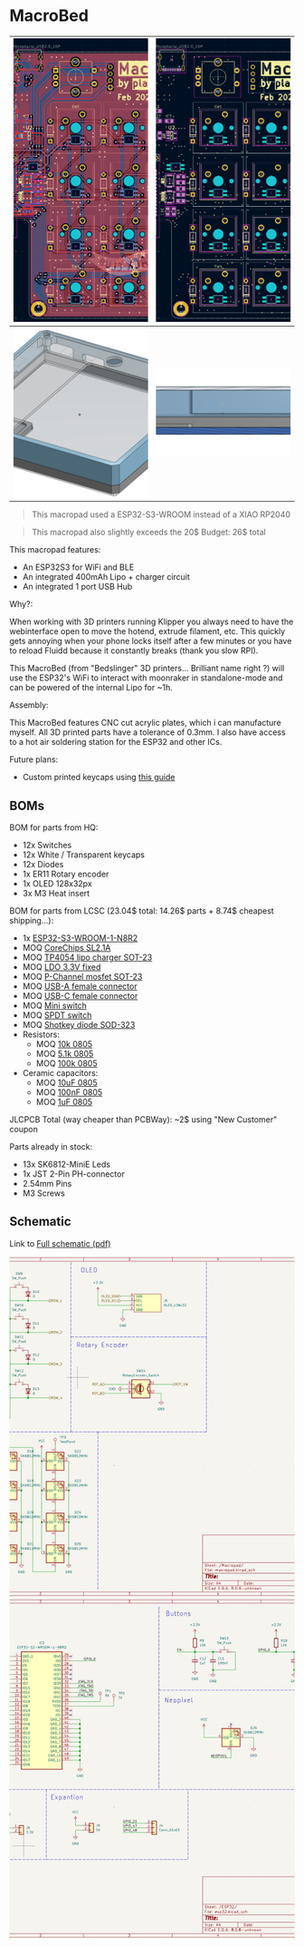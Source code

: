 # MacroBed

| <img src="assets/pcb_routing.png" height="500" width="500" style="object-fit: cover;" alt="PCB routing"/> |<img src="assets/pcb_components.png" height="500" width="500" style="object-fit: cover;" alt="PCB components"/> |
| ---------------------------------------|------------------------------------|
| <img src="assets/case_render.png" height="300" width="500" style="object-fit: cover;" alt="Case render"/> | <img src="assets/case_sideview.png" height="150" width="500" style="object-fit: cover;" alt="Case side view"/> |

> This macropad used a ESP32-S3-WROOM instead of a XIAO RP2040

> This macropad also slightly exceeds the 20$ Budget: 26$ total

This macropad features:

- An ESP32S3 for WiFi and BLE
- An integrated 400mAh Lipo + charger circuit
- An integrated 1 port USB Hub

Why?:

When working with 3D printers running Klipper you always need to have the webinterface open to move the hotend, extrude filament, etc. This quickly gets annoying when your phone locks itself after a few minutes or you have to reload Fluidd because it constantly breaks (thank you slow RPI).

This MacroBed (from "Bedslinger" 3D printers... Brilliant name right ?) will use the ESP32's WiFi to interact with moonraker in standalone-mode and can be powered of the internal Lipo for ~1h.

Assembly:

This MacroBed features CNC cut acrylic plates, which i can manufacture myself. All 3D printed parts have a tolerance of 0.3mm. I also have access to a hot air soldering station for the ESP32 and other ICs.

Future plans:

- Custom printed keycaps using [this guide](https://geekhack.org/index.php?topic=96010.0)

## BOMs

BOM for parts from HQ:

- 12x Switches
- 12x White / Transparent keycaps
- 12x Diodes
- 1x ER11 Rotary encoder
- 1x OLED 128x32px
- 3x M3 Heat insert

BOM for parts from LCSC (23.04$ total: 14.26$ parts + 8.74$ cheapest shipping...):

- 1x [ESP32-S3-WROOM-1-N8R2](https://www.lcsc.com/product-detail/WiFi-Modules_Espressif-Systems-ESP32-S3-WROOM-1-N8R2_C2913204.html)
- MOQ [CoreChips SL2.1A](https://www.lcsc.com/product-detail/USB-HUB-Controllers_CoreChips-SL2-1A_C192893.html?s_z=n_C192893)
- MOQ [TP4054 lipo charger SOT-23](https://www.lcsc.com/product-detail/Battery-Management_MSKSEMI-TP4054-MS_C7473157.html?s_z=n_TP4054)
- MOQ [LDO 3.3V fixed](https://www.lcsc.com/product-detail/Voltage-Regulators-Linear-Low-Drop-Out-LDO-Regulators_MICRONE-Nanjing-Micro-One-Elec-ME6211C33M5G-N_C82942.html?s_z=n_ME6211C33M5G-N)
- MOQ [P-Channel mosfet SOT-23](https://www.lcsc.com/product-detail/MOSFETs_Jiangsu-Changjing-Electronics-Technology-Co-Ltd-CJ2301-S1_C8547.html)
- MOQ [USB-A female connector](https://www.lcsc.com/product-detail/USB-Connectors_Shenzhen-Kinghelm-Elec-KH-AF90DIP-112_C503996.html?s_z=n_usb%20a)
- MOQ [USB-C female connector](https://www.lcsc.com/product-detail/USB-Connectors_G-Switch-GT-USB-7010ASV_C2988369.html?s_z=n_G-Switch%20GT-USB-7010asv)
- MOQ [Mini switch](https://www.lcsc.com/product-detail/Tactile-Switches_G-Switch-GT-TC029A-H020-L1N_C778164.html?s_z=n_SKRKAEE020)
- MOQ [SPDT switch](https://www.lcsc.com/product-detail/Slide-Switches_G-Switch-MK-12C02-G020_C963206.html)
- MOQ [Shotkey diode SOD-323](https://www.lcsc.com/product-detail/Schottky-Diodes_LGE-B5819WS_C402231.html?s_z=n_b5819)
- Resistors:
  - MOQ [10k 0805](https://www.lcsc.com/product-detail/Chip-Resistor-Surface-Mount_VO-SCR0805J10K_C5140188.html?s_z=n_resistor)
  - MOQ [5.1k 0805](https://www.lcsc.com/product-detail/Chip-Resistor-Surface-Mount_UNI-ROYAL-Uniroyal-Elec-0805W8J0512T5E_C26023.html?s_z=n_resistor)
  - MOQ [100k 0805](https://www.lcsc.com/product-detail/Chip-Resistor-Surface-Mount_VO-SCR0805J100K_C3017875.html?s_z=n_resistor)
- Ceramic capacitors:
  - MOQ [10uF 0805](https://www.lcsc.com/product-detail/Multilayer-Ceramic-Capacitors-MLCC-SMD-SMT_Samsung-Electro-Mechanics-CL21A106KOQNNNE_C1713.html)
  - MOQ [100nF 0805](https://www.lcsc.com/product-detail/Multilayer-Ceramic-Capacitors-MLCC-SMD-SMT_FH-Guangdong-Fenghua-Advanced-Tech-0805B104J500NT_C29926.html)
  - MOQ [1uF 0805](https://www.lcsc.com/product-detail/Multilayer-Ceramic-Capacitors-MLCC-SMD-SMT_YAGEO-CC0805JKX7R9BB105_C541528.html)

JLCPCB Total (way cheaper than PCBWay): ~2$ using "New Customer" coupon

Parts already in stock:

- 13x SK6812-MiniE Leds
- 1x JST 2-Pin PH-connector
- 2.54mm Pins
- M3 Screws

## Schematic

Link to [Full schematic (pdf)](assets/schematic.pdf)

<img src="assets/schematic_keypad.png" height="600" width="870" style="object-fit: cover;" alt="Schematic keypad"/>
<br>
<img src="assets/schematic_wroom.png" height="600" width="870" style="object-fit: cover;" alt="Schematic wroom"/>
